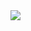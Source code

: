 <img align="center" src="https://github-readme-stats-eta.vercel.app/api?username=irevenko&show_icons=true&hide_border=true" /> 
